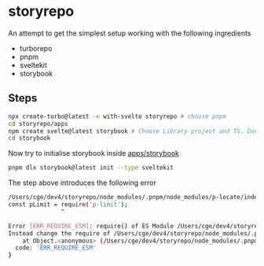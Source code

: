 # storyrepo

An attempt to get the simplest setup working with the following ingredients

- turborepo
- pnpm
- sveltekit
- storybook

## Steps

```bash
npx create-turbo@latest -e with-svelte storyrepo # choose pnpm
cd storyrepo/apps
npm create svelte@latest storybook # Choose Library project and TS. Don't add Svelte5
cd storybook
```

Now try to initialise storybook inside [apps/storybook](apps/storybook/)

```bash
pnpm dlx storybook@latest init --type sveltekit
```

The step above introduces the following error

```bash
/Users/cge/dev4/storyrepo/node_modules/.pnpm/node_modules/p-locate/index.js:2
const pLimit = require('p-limit');
               ^

Error [ERR_REQUIRE_ESM]: require() of ES Module /Users/cge/dev4/storyrepo/node_modules/.pnpm/node_modules/p-limit/index.js from /Users/cge/dev4/storyrepo/node_modules/.pnpm/node_modules/p-locate/index.js not supported.
Instead change the require of /Users/cge/dev4/storyrepo/node_modules/.pnpm/node_modules/p-limit/index.js in /Users/cge/dev4/storyrepo/node_modules/.pnpm/node_modules/p-locate/index.js to a dynamic import() which is available in all CommonJS modules.
    at Object.<anonymous> (/Users/cge/dev4/storyrepo/node_modules/.pnpm/node_modules/p-locate/index.js:2:16) {
  code: 'ERR_REQUIRE_ESM'
}
```
